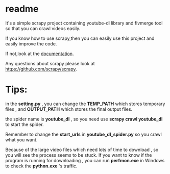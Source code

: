readme
=======
It's a simple scrapy project containing youtube-dl library and flvmerge tool so that you can crawl videos easily.

If you know how to use scrapy,then you can easily use this project and easily improve the code.

If not,look at the [documentation](https://doc.scrapy.org/).
    
Any questions about scrapy please look at https://github.com/scrapy/scrapy.

Tips:
======
in the **setting.py**  , you can change the **TEMP_PATH** which stores temporary files , and **OUTPUT_PATH**  which stores  the final output files.

the spider name is **youtube_dl** , so you need use **scrapy crawl youtube_dl** to start the spider.

Remember to change the **start_urls** in **youtube_dl_spider.py** so you crawl what you want.
                                                  
Because of the large video files which need lots of time to download , so you will see the process seems to be stuck. If you want to know if the program is running for downloading , you can run **perfmon.exe** in Windows to check the **python.exe** 's traffic.

